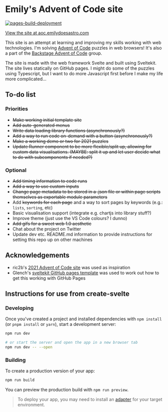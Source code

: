 # Emily's Advent of Code site

[![pages-build-deployment](https://github.com/emilyhunt/aoc.emilydoesastro.com/actions/workflows/pages/pages-build-deployment/badge.svg)](https://github.com/emilyhunt/aoc.emilydoesastro.com/actions/workflows/pages/pages-build-deployment)

[View the site at aoc.emilydoesastro.com](http://aoc.emilydoesastro.com/)

This site is an attempt at learning and improving my skills working with web technologies. I'm solving [Advent of Code](https://adventofcode.com/) puzzles in web browsers! It's also a part of the [Backstage Advent of Code](https://github.com/emilyhunt/backstage-advent-of-code) group.

The site is made with the web framework Svelte and built using Sveltekit. The site lives statically on GitHub pages. I might do some of the puzzles using Typescript, but I want to do more Javascript first before I make my life more complicated...

## To-do list

### Priorities
* ~~Make working initial template site~~
* ~~Add auto-generated menus~~
* ~~Write data loading library functions (asynchronously?)~~
* ~~Add a way to run code on-demand with a button (asynchronously?)~~
* ~~Make a working demo or two for 2021 puzzles~~
* ~~Update Runner component to be more flexible/split up, allowing for custom data visualisations. (MAYBE: split it up and let user decide what to do with subcomponents if needed?)~~

### Optional
* ~~Add timing information to code runs~~
* ~~Add a way to use custom inputs~~
* ~~Change page metadata to be stored in a .json file or within page scripts themselves as exportable module parameters~~
* Add ~~keywords for each page~~ and a way to sort pages by keywords (e.g.: `lists`, `sorting`, etc)
* Basic visualisation support (integrate e.g. chartjs into library stuff?)
* Improve theme (just use the VS Code colours? I dunno)
* ~~Add gifs for a sweet web 1.0 aesthetic~~
* Chat about the project on Twitter
* Update dev etc. README.md information to provide instructions for setting this repo up on other machines

## Acknowledgements
* ric2b's [2021 Advent of Code site](https://github.com/ric2b/advent-of-code/tree/master/2021) was used as inspiration
* Glench's [sveltekit GitHub pages template](https://github.com/Glench/sveltekit-github-pages-template) was used to work out how to get this working with GitHub Pages




## Instructions for use from create-svelte

### Developing

Once you've created a project and installed dependencies with `npm install` (or `pnpm install` or `yarn`), start a development server:

```bash
npm run dev

# or start the server and open the app in a new browser tab
npm run dev -- --open
```

### Building

To create a production version of your app:

```bash
npm run build
```

You can preview the production build with `npm run preview`.

> To deploy your app, you may need to install an [adapter](https://kit.svelte.dev/docs/adapters) for your target environment.
